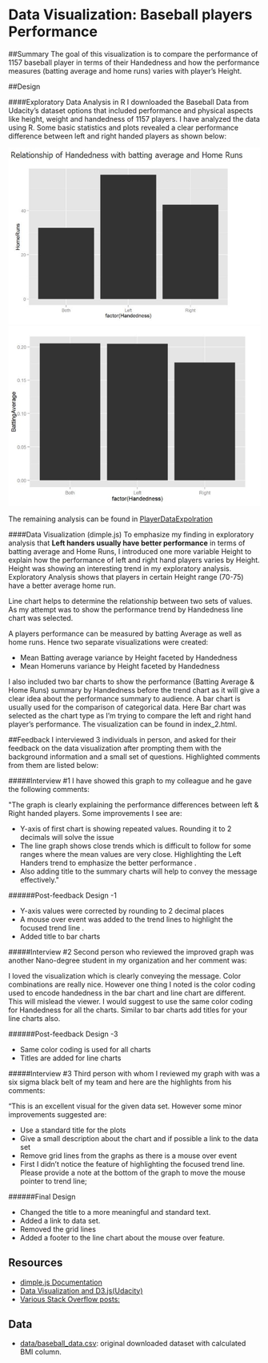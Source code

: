 # Data Visualization: Baseball players Performance

##Summary
The goal of this visualization is to compare the performance of 1157 baseball player in terms of their Handedness and how the performance measures (batting average and home runs) varies with player’s Height. 

##Design

####Exploratory Data Analysis in R
I downloaded the Baseball Data from Udacity’s dataset options that included performance and physical aspects like height, weight and handedness of 1157 players. I have analyzed the data using R. Some basic statistics and plots revealed a clear performance difference between left and  right handed players as shown below:

![Explore 1](https://github.com/anuachankunju/NanoDegree_DA_P5/blob/master/images/Exploratory_1_HomeRunsVsHandedness.JPG)
![Explore 2](https://github.com/anuachankunju/NanoDegree_DA_P5/blob/master/images/Exploratory_2_Handedness.JPG)

The remaining analysis can be found in [PlayerDataExpolration](https://github.com/anuachankunju/NanoDegree_DA_P5/blob/master/PlayerDataExpolration.html)

####Data Visualization (dimple.js)
To emphasize my finding in exploratory analysis that **Left handers usually have better performance** in terms of batting average and Home Runs, I introduced one more variable Height to explain how the performance of left and right hand players varies by Height. Height was showing an interesting trend in my exploratory analysis. Exploratory Analysis shows that players in certain Height range (70-75) have a better average home run. 

Line chart helps to determine the relationship between two sets of values. As my attempt was to show the performance trend by Handedness line chart was selected. 

A players performance can be measured by batting Average as well as home runs. Hence two separate visualizations were created:

* Mean Batting average variance by Height faceted by Handedness
* Mean Homeruns variance by Height faceted by Handedness

I also included two bar charts to show the performance (Batting Average & Home Runs) summary by Handedness before the trend chart as it will give a clear idea about the performance summary to audience. A bar chart is usually used for the comparison of categorical data. Here Bar chart was selected as the chart type as I’m trying to compare the left and right hand player’s performance. The visualization can be found in index_2.html.



##Feedback
I interviewed 3 individuals in person, and asked for their feedback on the data visualization after prompting them with the background information and a small set of questions. Highlighted comments from them are listed below:

#####Interview #1
I have showed this graph to my colleague and he gave the following comments:

"The graph is clearly explaining the performance differences between left & Right handed players. Some improvements I see are:
* Y-axis of first chart is showing repeated values. Rounding it to 2 decimals will solve the issue
* The line graph shows close trends which is difficult to follow for some ranges where the mean values are very close.    Highlighting the Left Handers trend to emphasize the  better performance .
* Also adding title to the summary charts will help to convey the message effectively."


######Post-feedback Design -1
* Y-axis values were corrected by rounding to 2 decimal places
* A mouse over event was added to the trend lines to highlight the focused trend line .
* Added title to bar charts


#####Interview #2
Second person who reviewed the improved graph was another Nano-degree student in my organization and her comment was:

I loved the visualization which is clearly conveying the message. Color combinations are really nice. However one thing I noted is the color coding used to encode handedness in the bar chart and line chart are different. This will mislead the viewer. I would suggest to use the same color coding for Handedness for all the charts. 
Similar to bar charts add titles for your line charts also.

######Post-feedback Design -3

* Same color coding is used for all charts
* Titles are added for line charts


#####Interview #3
Third person with whom I reviewed my graph with was a six sigma black belt of my team and here are the highlights from his comments: 

“This is an excellent visual for the given data set. However some minor improvements suggested are: 
* Use a standard title for the plots
* Give a small description about the chart and if possible a link to the data set 
* Remove grid lines from the graphs as there is a mouse over event
* First I didn’t notice the feature of highlighting the focused trend line. Please provide a note  at the bottom of the graph to move the mouse pointer to trend line;

######Final Design
* Changed the title to a more meaningful and standard text.
* Added a link to data set.
* Removed the grid lines
* Added a footer to the line chart about the mouse over feature.

## Resources
* [dimple.js Documentation](http://dimplejs.org/) 
* [Data Visualization and D3.js(Udacity)](https://www.udacity.com/course/viewer#!/c-ud507-nd)
* [Various Stack Overflow posts:](http://stackoverflow.com/search?q=dimple.js) 

## Data
* [data/baseball_data.csv](https://github.com/anuachankunju/NanoDegree_DA_P5/blob/master/data/baseball_data.csv):  original downloaded dataset with calculated BMI column.
